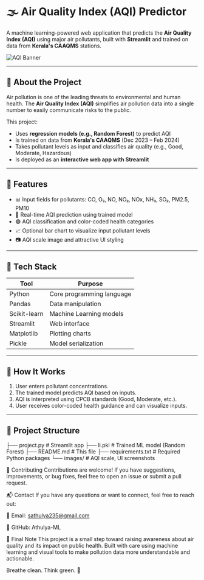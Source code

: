 # 🌫️ Air Quality Index (AQI) Predictor

A machine learning-powered web application that predicts the **Air Quality Index (AQI)** using major air pollutants, built with **Streamlit** and trained on data from **Kerala's CAAQMS** stations.

![AQI Banner](images/aqi-scale.jpg)


---

## 📌 About the Project

Air pollution is one of the leading threats to environmental and human health. The **Air Quality Index (AQI)** simplifies air pollution data into a single number to easily communicate risks to the public.

This project:

- Uses **regression models (e.g., Random Forest)** to predict AQI
- Is trained on data from **Kerala's CAAQMS** (Dec 2023 – Feb 2024)
- Takes pollutant levels as input and classifies air quality (e.g., Good, Moderate, Hazardous)
- Is deployed as an **interactive web app with Streamlit**

---

## 🚀 Features

- 📊 Input fields for pollutants: CO, O₃, NO, NO₂, NOx, NH₃, SO₂, PM2.5, PM10
- 🤖 Real-time AQI prediction using trained model
- 🟢 AQI classification and color-coded health categories
- 📈 Optional bar chart to visualize input pollutant levels
- 📷 AQI scale image and attractive UI styling

---

## 🧪 Tech Stack

| Tool         | Purpose                  |
|--------------|---------------------------|
| Python       | Core programming language |
| Pandas       | Data manipulation         |
| Scikit-learn | Machine Learning models   |
| Streamlit    | Web interface             |
| Matplotlib   | Plotting charts           |
| Pickle       | Model serialization       |

---

## 🧠 How It Works

1. User enters pollutant concentrations.
2. The trained model predicts AQI based on inputs.
3. AQI is interpreted using CPCB standards (Good, Moderate, etc.).
4. User receives color-coded health guidance and can visualize inputs.

---

## 📁 Project Structure
├── project.py # Streamlit app
├── li.pkl # Trained ML model (Random Forest)
├── README.md # This file
├── requirements.txt # Required Python packages
└── images/ # AQI scale, UI screenshots

🙌 Contributing
Contributions are welcome! If you have suggestions, improvements, or bug fixes, feel free to open an issue or submit a pull request.

📬 Contact
If you have any questions or want to connect, feel free to reach out:

📧 Email: sathulya235@gmail.com 

📎 GitHub: Athulya-ML

🌱 Final Note
This project is a small step toward raising awareness about air quality and its impact on public health. Built with care using machine learning and visual tools to make pollution data more understandable and actionable.

Breathe clean. Think green. 💚
